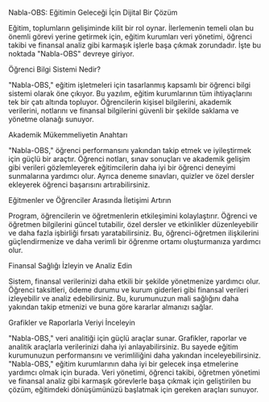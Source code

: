 Nabla-OBS: Eğitimin Geleceği İçin Dijital Bir Çözüm

Eğitim, toplumların gelişiminde kilit bir rol oynar. İlerlemenin temeli olan bu önemli görevi yerine getirmek için, eğitim kurumları veri yönetimi, öğrenci takibi ve finansal analiz gibi karmaşık işlerle başa çıkmak zorundadır. İşte bu noktada "Nabla-OBS" devreye giriyor.



Öğrenci Bilgi Sistemi Nedir?

"Nabla-OBS," eğitim işletmeleri için tasarlanmış kapsamlı bir öğrenci bilgi sistemi olarak öne çıkıyor. Bu yazılım, eğitim kurumlarının tüm ihtiyaçlarını tek bir çatı altında topluyor. Öğrencilerin kişisel bilgilerini, akademik verilerini, notlarını ve finansal bilgilerini güvenli bir şekilde saklama ve yönetme olanağı sunuyor.



Akademik Mükemmeliyetin Anahtarı

"Nabla-OBS," öğrenci performansını yakından takip etmek ve iyileştirmek için güçlü bir araçtır. Öğrenci notları, sınav sonuçları ve akademik gelişim gibi verileri gözlemleyerek eğitimcilerin daha iyi bir öğrenci deneyimi sunmalarına yardımcı olur. Ayrıca deneme sınavları, quizler ve özel dersler ekleyerek öğrenci başarısını artırabilirsiniz.



Eğitmenler ve Öğrenciler Arasında İletişimi Artırın

Program, öğrencilerin ve öğretmenlerin etkileşimini kolaylaştırır. Öğrenci ve öğretmen bilgilerini güncel tutabilir, özel dersler ve etkinlikler düzenleyebilir ve daha fazla işbirliği fırsatı yaratabilirsiniz. Bu, öğrenci-öğretmen ilişkilerini güçlendirmenize ve daha verimli bir öğrenme ortamı oluşturmanıza yardımcı olur.



Finansal Sağlığı İzleyin ve Analiz Edin

Sistem, finansal verilerinizi daha etkili bir şekilde yönetmenize yardımcı olur. Öğrenci taksitleri, ödeme durumu ve kurum giderleri gibi finansal verileri izleyebilir ve analiz edebilirsiniz. Bu, kurumunuzun mali sağlığını daha yakından takip etmenizi ve buna göre kararlar almanızı sağlar.



Grafikler ve Raporlarla Veriyi İnceleyin

"Nabla-OBS," veri analitiği için güçlü araçlar sunar. Grafikler, raporlar ve analitik araçlarla verilerinizi daha iyi anlayabilirsiniz. Bu sayede eğitim kurumunuzun performansını ve verimliliğini daha yakından inceleyebilirsiniz. "Nabla-OBS," eğitim kurumlarının daha iyi bir gelecek inşa etmelerine yardımcı olmak için burada. Veri yönetimi, öğrenci takibi, öğretmen yönetimi ve finansal analiz gibi karmaşık görevlerle başa çıkmak için geliştirilen bu çözüm, eğitimdeki dönüşümünüzü başlatmak için gereken araçları sunuyor.

